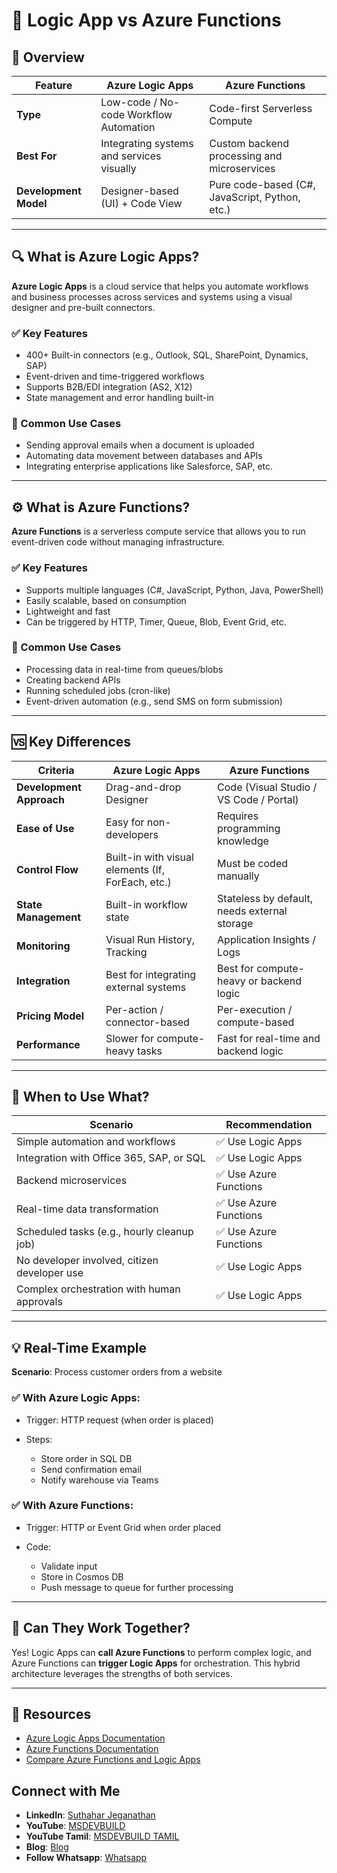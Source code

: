 # 📘 Logic App vs Azure Functions 

## 🧭 Overview

| Feature               | Azure Logic Apps                          | Azure Functions                                |
| --------------------- | ----------------------------------------- | ---------------------------------------------- |
| **Type**              | Low-code / No-code Workflow Automation    | Code-first Serverless Compute                  |
| **Best For**          | Integrating systems and services visually | Custom backend processing and microservices    |
| **Development Model** | Designer-based (UI) + Code View           | Pure code-based (C#, JavaScript, Python, etc.) |

---

## 🔍 What is Azure Logic Apps?

**Azure Logic Apps** is a cloud service that helps you automate workflows and business processes across services and systems using a visual designer and pre-built connectors.

### ✅ Key Features

* 400+ Built-in connectors (e.g., Outlook, SQL, SharePoint, Dynamics, SAP)
* Event-driven and time-triggered workflows
* Supports B2B/EDI integration (AS2, X12)
* State management and error handling built-in

### 🧾 Common Use Cases

* Sending approval emails when a document is uploaded
* Automating data movement between databases and APIs
* Integrating enterprise applications like Salesforce, SAP, etc.

---

## ⚙️ What is Azure Functions?

**Azure Functions** is a serverless compute service that allows you to run event-driven code without managing infrastructure.

### ✅ Key Features

* Supports multiple languages (C#, JavaScript, Python, Java, PowerShell)
* Easily scalable, based on consumption
* Lightweight and fast
* Can be triggered by HTTP, Timer, Queue, Blob, Event Grid, etc.

### 🧾 Common Use Cases

* Processing data in real-time from queues/blobs
* Creating backend APIs
* Running scheduled jobs (cron-like)
* Event-driven automation (e.g., send SMS on form submission)

---

## 🆚 Key Differences

| Criteria                 | Azure Logic Apps                                  | Azure Functions                              |
| ------------------------ | ------------------------------------------------- | -------------------------------------------- |
| **Development Approach** | Drag-and-drop Designer                            | Code (Visual Studio / VS Code / Portal)      |
| **Ease of Use**          | Easy for non-developers                           | Requires programming knowledge               |
| **Control Flow**         | Built-in with visual elements (If, ForEach, etc.) | Must be coded manually                       |
| **State Management**     | Built-in workflow state                           | Stateless by default, needs external storage |
| **Monitoring**           | Visual Run History, Tracking                      | Application Insights / Logs                  |
| **Integration**          | Best for integrating external systems             | Best for compute-heavy or backend logic      |
| **Pricing Model**        | Per-action / connector-based                      | Per-execution / compute-based                |
| **Performance**          | Slower for compute-heavy tasks                    | Fast for real-time and backend logic         |

---

## 🔄 When to Use What?

| Scenario                                     | Recommendation        |
| -------------------------------------------- | --------------------- |
| Simple automation and workflows              | ✅ Use Logic Apps      |
| Integration with Office 365, SAP, or SQL     | ✅ Use Logic Apps      |
| Backend microservices                        | ✅ Use Azure Functions |
| Real-time data transformation                | ✅ Use Azure Functions |
| Scheduled tasks (e.g., hourly cleanup job)   | ✅ Use Azure Functions |
| No developer involved, citizen developer use | ✅ Use Logic Apps      |
| Complex orchestration with human approvals   | ✅ Use Logic Apps      |

---

## 💡 Real-Time Example

**Scenario**: Process customer orders from a website

### ✅ With Azure Logic Apps:

* Trigger: HTTP request (when order is placed)
* Steps:

  * Store order in SQL DB
  * Send confirmation email
  * Notify warehouse via Teams

### ✅ With Azure Functions:

* Trigger: HTTP or Event Grid when order placed
* Code:

  * Validate input
  * Store in Cosmos DB
  * Push message to queue for further processing

---

## 🧪 Can They Work Together?

Yes! Logic Apps can **call Azure Functions** to perform complex logic, and Azure Functions can **trigger Logic Apps** for orchestration. This hybrid architecture leverages the strengths of both services.

---

## 📘 Resources

* [Azure Logic Apps Documentation](https://learn.microsoft.com/en-us/azure/logic-apps/)
* [Azure Functions Documentation](https://learn.microsoft.com/en-us/azure/azure-functions/)
* [Compare Azure Functions and Logic Apps](https://learn.microsoft.com/en-us/azure/azure-functions/functions-compare-logic-apps-ms-flow-webjobs)

 ## Connect with Me
- **LinkedIn**: [Suthahar Jeganathan](https://www.linkedin.com/in/jssuthahar/)
- **YouTube**: [MSDEVBUILD](https://www.youtube.com/@MSDEVBUILD)
- **YouTube Tamil**: [MSDEVBUILD TAMIL](https://www.youtube.com/@MSDEVBUILDTamil)
- **Blog**: [Blog](https://www.msdevbuild.com/)
- **Follow Whatsapp**: [Whatsapp](https://www.whatsapp.com/channel/0029Va5j2rHEFeXcTlUhQB0J)
